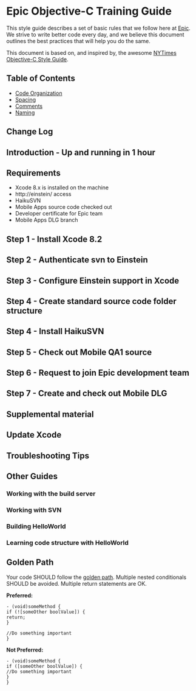 # Epic Objective-C Training Guide

This style guide describes a set of basic rules that we follow here at [Epic](http://www.epic.com). We strive to write better code every day, and we believe this document outlines the best practices that will help you do the same.

This document is based on, and inspired by, the awesome [NYTimes Objective-C Style Guide](https://github.com/NYTimes/objective-c-style-guide/).




## Table of Contents

* [Code Organization](#code-organization)
* [Spacing](#spacing)
* [Comments](#comments)
* [Naming](#naming)


## Change Log



## Introduction - Up and running in 1 hour



## Requirements

* Xcode 8.x is installed on the machine
* http://einstein/ access
* HaikuSVN
* Mobile Apps source code checked out
* Developer certificate for Epic team
* Mobile Apps DLG branch



## Step 1 - Install Xcode 8.2

## Step 2 - Authenticate svn to Einstein

## Step 3 - Configure Einstein support in Xcode

## Step 4 - Create standard source code folder structure

## Step 4 - Install HaikuSVN

## Step 5 - Check out Mobile QA1 source

## Step 6 - Request to join Epic development team

## Step 7 - Create and check out Mobile DLG

## Supplemental material

## Update Xcode

## Troubleshooting Tips












## Other Guides

### Working with the build server

### Working with SVN

### Building HelloWorld

### Learning code structure with HelloWorld


















## Golden Path

Your code SHOULD follow the [golden path](http://en.wikipedia.org/wiki/Happy_path). Multiple nested conditionals SHOULD be avoided.  Multiple return statements are OK.

**Preferred:**

```objc
- (void)someMethod {
if (![someOther boolValue]) {
return;
}

//Do something important
}
```

**Not Preferred:**

```objc
- (void)someMethod {
if ([someOther boolValue]) {
//Do something important
}
}
```

